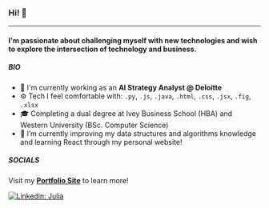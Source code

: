 ### Hi! 👋
---
#### I'm passionate about challenging myself with new technologies and wish to explore the intersection of technology and business.

##### BIO
- 🏢 I'm currently working as an **AI Strategy Analyst @ Deloitte**
- ⚙️ Tech I feel comfortable with: `.py`, `.js`, `.java`, `.html`, `.css`, `.jsx`, `.fig`, `.xlsx`
- 🎓 Completing a dual degree at Ivey Business School (HBA) and Western University (BSc. Computer Science)
- 🌱 I’m currently improving my data structures and algorithms knowledge and learning React through my personal website! 

##### SOCIALS

Visit my **[Portfolio Site](https://keeganmongru.com)** to learn more! 

[![Linkedin: Julia](https://img.shields.io/badge/-Julia-blue?style=flat-square&logo=Linkedin&logoColor=white&link=https://www.linkedin.com/in/juliagroza/)](https://www.linkedin.com/in/juliagroza/)
<!---
julia24g/julia24g is a ✨ special ✨ repository because its `README.md` (this file) appears on your GitHub profile.
You can click the Preview link to take a look at your changes.
--->
